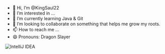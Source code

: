 - 👋 Hi, I’m @KingSaul22
- 👀 I’m interested in ...
- 🌱 I’m currently learning Java & Git
- 💞️ I’m looking to collaborate on something that helps me grow my roots.
- 📫 How to reach me ...
- 😄 Pronouns: Dragon Slayer


![IntelliJ IDEA](https://img.shields.io/badge/IntelliJIDEA-000000.svg?style=for-the-badge&logo=intellij-idea&logoColor=white)

<!---
KingSaul22/KingSaul22 is a ✨ special ✨ repository because its `README.md` (this file) appears on your GitHub profile.
You can click the Preview link to take a look at your changes.
--->
